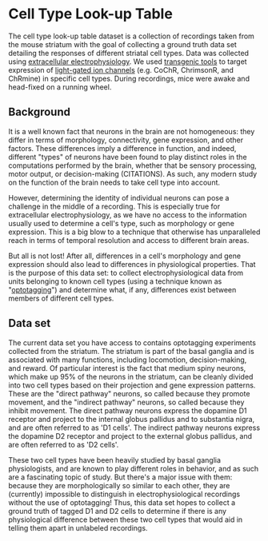 # Cell Type Look-up Table

The cell type look-up table dataset is a collection of recordings taken from the mouse striatum with the goal of collecting a ground truth data set detailing the responses of different striatal cell types. Data was collected using [extracellular electrophysiology](Neuropixels-electrophysiology). We used [transgenic tools](transgenic-tools) to target expression of [light-gated ion channels](https://en.wikipedia.org/wiki/Light-gated_ion_channel) (e.g. CoChR, ChrimsonR, and ChRmine) in specific cell types. During recordings, mice were awake and head-fixed on a running wheel.

## Background

It is a well known fact that neurons in the brain are not homogeneous: they differ in terms of morphology, connectivity, gene expression, and other factors. These differences imply a difference in function, and indeed, different "types" of neurons have been found to play distinct roles in the computations performed by the brain, whether that be sensory processing, motor output, or decision-making (CITATIONS). As such, any modern study on the function of the brain needs to take cell type into account.

However, determining the identity of individual neurons can pose a challenge in the middle of a recording. This is especially true for extracellular electrophysiology, as we have no access to the information usually used to determine a cell's type, such as morphology or gene expression. This is a big blow to a technique that otherwise has unparalleled reach in terms of temporal resolution and access to different brain areas.

But all is not lost! After all, differences in a cell's morphology and gene expression should also lead to differences in physiological properties. That is the purpose of this data set: to collect electrophysiological data from units belonging to known cell types (using a technique known as "[optotagging](Optotagging)") and determine what, if any, differences exist between members of different cell types.

## Data set
The current data set you have access to contains optotagging experiments collected from the striatum. The striatum is part of the basal ganglia and is associated with many functions, including locomotion, decision-making, and reward. Of particular interest is the fact that medium spiny neurons, which make up 95% of the neurons in the striatum, can be cleanly divided into two cell types based on their projection and gene expression patterns. These are the "direct pathway" neurons, so called because they promote movement, and the "indirect pathway" neurons, so called because they inhibit movement. The direct pathway neurons express the dopamine D1 receptor and project to the internal globus pallidus and to substantia nigra, and are often referred to as 'D1 cells'. The indirect pathway neurons express the dopamine D2 receptor and project to the external globus pallidus, and are often referred to as 'D2 cells'.

These two cell types have been heavily studied by basal ganglia physiologists, and are known to play different roles in behavior, and as such are a fascinating topic of study. But there's a major issue with them: because they are morphologically so similar to each other, they are (currently) impossible to distinguish in electrophysiological recordings without the use of optotagging! Thus, this data set hopes to collect a ground truth of tagged D1 and D2 cells to determine if there is any physiological difference between these two cell types that would aid in telling them apart in unlabeled recordings.